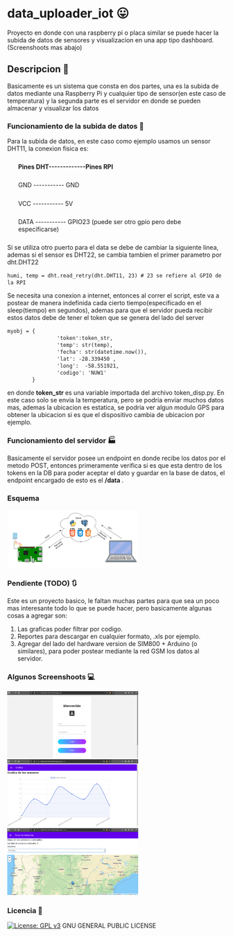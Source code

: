 # data_uploader_iot  :stuck_out_tongue:
Proyecto en donde con una raspberry pi o placa similar se puede hacer la subida de datos de sensores y visualizacion en una app tipo dashboard. (Screenshoots mas abajo)

## Descripcion :scroll:
Basicamente es un sistema que consta en dos partes, una es la subida de datos mediante una 
Raspberry Pi y cualquier tipo de sensor(en este caso de temperatura) y la segunda parte es el
servidor en donde se pueden almacenar y visualizar los datos 

### Funcionamiento de la subida de datos :rocket:
Para la subida de datos, en este caso como ejemplo usamos un sensor DHT11, la conexion fisica es: <br>
   <strong><p style='margin: 5%'> Pines DHT-------------Pines RPI  </p> </strong>
   <p style='margin:5%'>     GND   -----------   GND  </p>  
   <p style='margin:5%'>    VCC   -----------   5V    </p> 
   <p style='margin:5%'>        DATA  -----------  GPIO23 (puede ser otro gpio pero debe especificarse) </p> 
Si se utiliza otro puerto para el data se debe de cambiar la siguiente linea,      <br>
ademas si el sensor es DHT22, se cambia tambien el primer parametro por dht.DHT22  <br>

```
humi, temp = dht.read_retry(dht.DHT11, 23) # 23 se refiere al GPIO de la RPI

```

Se necesita una conexion a internet, entonces al correr el script, este va a postear de manera 
indefinida cada cierto tiempo(especificado en el sleep(tiempo) en segundos), ademas para que el 
servidor pueda recibir estos datos debe de tener el token que se genera del lado del server

```
myobj = { 
                'token':token_str,
                'temp': str(temp),  
                'fecha': str(datetime.now()),
                'lat': -28.339450 , 
                'long':  -58.551921,
                'codigo': 'NUW1'
        }
```
en donde <strong> token_str </strong> es una variable importada del archivo token_disp.py. 
En este caso solo se envia  la temperatura, pero se podria enviar muchos datos mas, ademas 
la ubicacion es estatica, se podria ver algun modulo GPS para obtener la ubicacion si es que 
el dispositivo cambia de ubicacion por ejemplo. 
### Funcionamiento del servidor  :factory:
Basicamente el servidor posee un endpoint en donde recibe los datos por el metodo POST, entonces 
primeramente verifica si es que esta dentro de los tokens en la DB para poder aceptar el dato 
y guardar en la base de datos, el endpoint encargado de esto es el <strong>/data </strong>.



### Esquema 
<img src="images/diagramasensores.png"  width="60%" height="35%" />

### Pendiente (TODO) :arrows_clockwise:
Este es un proyecto basico, le faltan muchas partes para que sea un poco mas interesante todo lo que 
se puede hacer, pero basicamente algunas cosas a agregar son: 
1. Las graficas poder filtrar por codigo. 
2. Reportes para descargar en cualquier formato, .xls por ejemplo.
3. Agregar del lado del hardware version de SIM800 + Arduino (o similares), para poder postear mediante la red GSM los datos al servidor.     


### Algunos Screenshoots :computer:

<img src="images/1.png"  width="60%" height="35%" />
<img src="images/2.png"  width="60%" height="35%" />
<img src="images/3.png"  width="60%" height="35%" />

### Licencia :page_facing_up:
[![License: GPL v3](https://img.shields.io/badge/License-GPLv3-blue.svg)](https://www.gnu.org/licenses/gpl-3.0)
GNU GENERAL PUBLIC LICENSE